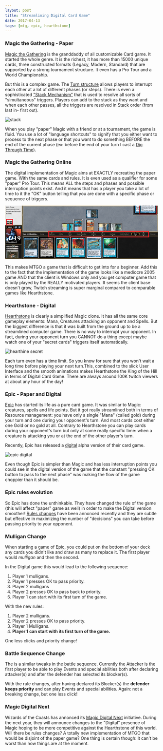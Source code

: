 ```yaml
---
layout: post
title: "Streamlining Digital Card Game"
date: 2017-04-13
tags: [mtg, epic, hearthstone]
---
```


### Magic the Gathering - Paper

[Magic the Gathering](http://magic.wizards.com/en) is the granddaddy of all customizable Card game. It started the whole genre. It is the richest, it has more than 15000 unique cards, three constructed formats (Legacy, Modern, Standard) that are supported by a strong tournament structure. It even has a Pro Tour and a World Championship. 

But this is a complex game. The [Turn structure](http://www.essentialmagic.com/rules/turnstructure.asp) allows players to interrupt each other at a lot of different phases (or steps). There is even a sophisticated ["Stack Mechanism"](http://www.essentialmagic.com/articles/thestack.asp) that is used to resolve all sorts of "simultaneous" triggers. Players can add to the stack as they want and when each other passes, all the triggers are resolved in Stack order (from last in- first out).

![stack](http://www.wizards.com/mtg/images/digital/magiconline/8_20_screen_5.png)

When you play "paper" Magic with a friend or at a tournament, the game is fluid. You use a lot of "language shortcuts" to signify that you either want to process to the next phase or that you want to do something BEFORE the end of the current phase (ex: before the end of your turn I cast a [Dig Through Time](http://gatherer.wizards.com/Handlers/Image.ashx?multiverseid=386518&type=card)).

### Magic the Gathering Online

The digital implementation of Magic aims at EXACTLY recreating the paper game. With the same cards and rules. It is even used as a qualifier for some "paper" Pro Tour. This means ALL the steps and phases and possible interruption points exist. And it means that has a player you take a lot of time to it the "OK" button telling that you are done with a specific phase or sequence of triggers.

![mtg phase](../img/mtg_phases.png)

This makes MTGO a game that is difficult to get into for a beginner. Add this to the fact that the implementation of the game looks like a mediocre 2005 game AND that the client is Windows only and you get computer game that is only played by the REALLY motivated players. It seems the client base doesn't grow, Twitch streaming is super marginal compared to comparable games like Hearthstone.

### Hearthstone - Digital

[Hearthstone](http://us.battle.net/hearthstone/en/) is clearly a simplified Magic clone. It has all the same core gameplay elements: Mana, Creatures attacking an opponent and Spells. But the biggest difference is that it was built from the ground up to be a streamlined computer game. There is no way to interrupt your opponent. In fact, during your opponent turn you CANNOT do a thing except maybe watch one of your "secret cards" triggers itself automatically. 

![hearthine secret](http://img04.sevengames.com/public/images/documents/documents/3519/modulecontent/612x0/en_hearthstone_shunter.jpg)

Each turn even has a time limit. So you know for sure that you won't wait a long time before playing your next turn.This, combined to the slick User Interface and the smooth animations makes Hearthstone the King of the Hill in terms of Digital Card Game. There are always around 100K twitch viewers at about any hour of the day!

### Epic - Paper and Digital

[Epic](http://www.epiccardgame.com/) has started its life as a pure card game. It was similar to Magic: creatures, spells and life points. But it got really streamlined both in terms of Resource management: you have only a single "Mana" (called gold) during your turn and one during your opponent's turn. And most cards cost either one Gold or no gold at all. Contrary to Hearthstone you can play cards during your opponent's turn but only at some really specific time: when a creature is attacking you or at the end of the other player's turn.

Recently, Epic has released a [digital](https://www.kickstarter.com/projects/1172937197/epic-digital-card-game) alpha version of their card game.

![epic digital](https://ksr-ugc.imgix.net/assets/015/286/101/8b9c85f6645112eb51d180d05d1f923a_original.png?w=680&fit=max&v=1485371829&auto=format&lossless=true&s=05953f8fc545c74e05e41e8cae8c51a5)

Even though Epic is simpler than Magic and has less interruption points you could see in the digital version of the game that the constant "pressing OK button to pass to the next phase" was making the flow of the game choppier than it should be.

### Epic rules evolution

So Epic has done the unthinkable. They have changed the rule of the game (this will affect "paper" game as well) in order to make the Digital version smoother! [Rules changes](http://www.epiccardgame.com/rules-changes-april-2017/) have been annonced recently and they are subtle but effective in maximizing the number of "decisions" you can take before passing priority to your opponent.

### Mulligan Change

When starting a game of Epic, you could put on the bottom of your deck any cards you didn't like and draw as many to replace it. The first player would *mulligan* and then the second.

In the Digital game this would lead to the following sequence:

1) Player 1 mulligans. 
2) Player 1 presses OK to pass priority.
3) Player 2 mulligans
4) Player 2 presses OK to pass back to priority.
5) Player 1 can start with its first turn of the game.

With the new rules:

1) Player 2 mulligans. 
2) Player 2 presses OK to pass priority.
3) Player 1 Mulligans.
4) **Player 1 can start with its first turn of the game.**

One less clicks and priority change!

### Battle Sequence Change

The is a similar tweaks in the battle sequence. Currently the Attacker is the first player to be able to play Events and special abilities both after declaring attacker(s) and after the defender has selected its blocker(s). 

With the rule changes, after having declared its Blocker(s) the **defender keeps priority** and can play Events and special abilities. Again: not a breaking change, but one less click!

### Magic Digital Next

Wizards of the Coasts has annonced its [Magic Digital Next](http://magic.wizards.com/en/articles/archive/magic-digital/magic-digital-next-2017-02-17) initiative. During the next year, they will announce changes to the "Digital" presence of Magic hoping to be more competitive against the Hearthstone of this world. Will there be rules changes? A totally new implementation of MTGO that would be disjoint of the paper game? One thing is certain though: it can't be worst than how things are at the moment.